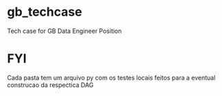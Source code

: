 # gb_techcase
Tech case for GB Data Engineer Position

# FYI
Cada pasta tem um arquivo py com os testes locais feitos para a eventual construcao da respectica DAG